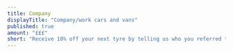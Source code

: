 ```yaml
---
title: Company
displayTitle: "Company/work cars and vans"
published: true
amount: "£££"
short: "Receive 10% off your next tyre by telling us who you referred to us on your next visit"
---
```

